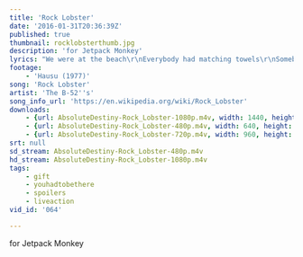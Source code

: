 ```yaml
---
title: 'Rock Lobster'
date: '2016-01-31T20:36:39Z'
published: true
thumbnail: rocklobsterthumb.jpg
description: 'for Jetpack Monkey'
lyrics: "We were at the beach\r\nEverybody had matching towels\r\nSomebody went under a dock\r\nAnd there they saw a rock\r\n\r\nIt wasn't a rock\r\nIt was a rock lobster\r\n\r\nRock lobster\r\nRock lobster\r\n\r\nRock lobster\r\nRock lobster\r\n\r\nMotion in the ocean\r\nHis air hose broke\r\nLots of trouble\r\nLots of bubble\r\n\r\nHe was in a jam\r\nHe's in a giant clam\r\n\r\nRock, rock\r\nRock lobster\r\nDown, down\r\n\r\nHere comes a stringray\r\nThere goes a manta ray\r\nIn walked a jelly fish\r\nThere goes a dogfish\r\n\r\nChased by a catfish\r\nIn flew a sea robin\r\nWatch out for that piranha\r\nThere goes a narwhal\r\nHere comes a bikini whale\r\n\r\nRock lobster\r\nRock lobster\r\nRock lobster\r\nRock lobster"
footage:
    - 'Hausu (1977)'
song: 'Rock Lobster'
artist: 'The B-52''s'
song_info_url: 'https://en.wikipedia.org/wiki/Rock_Lobster'
downloads:
    - {url: AbsoluteDestiny-Rock_Lobster-1080p.m4v, width: 1440, height: 1080, mimetype: video/mp4}
    - {url: AbsoluteDestiny-Rock_Lobster-480p.m4v, width: 640, height: 480, mimetype: video/mp4}
    - {url: AbsoluteDestiny-Rock_Lobster-720p.m4v, width: 960, height: 720, mimetype: video/mp4}
srt: null
sd_stream: AbsoluteDestiny-Rock_Lobster-480p.m4v
hd_stream: AbsoluteDestiny-Rock_Lobster-1080p.m4v
tags:
    - gift
    - youhadtobethere
    - spoilers
    - liveaction
vid_id: '064'

---
```

for Jetpack Monkey